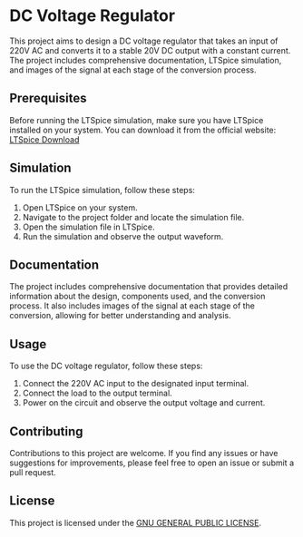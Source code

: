 # DC Voltage Regulator

This project aims to design a DC voltage regulator that takes an input of 220V AC and converts it to a stable 20V DC output with a constant current. The project includes comprehensive documentation, LTSpice simulation, and images of the signal at each stage of the conversion process.

## Prerequisites

Before running the LTSpice simulation, make sure you have LTSpice installed on your system. You can download it from the official website: [LTSpice Download](https://www.analog.com/en/design-center/design-tools-and-calculators/ltspice-simulator.html)

## Simulation

To run the LTSpice simulation, follow these steps:

1. Open LTSpice on your system.
2. Navigate to the project folder and locate the simulation file.
3. Open the simulation file in LTSpice.
4. Run the simulation and observe the output waveform.

## Documentation

The project includes comprehensive documentation that provides detailed information about the design, components used, and the conversion process. It also includes images of the signal at each stage of the conversion, allowing for better understanding and analysis.

## Usage

To use the DC voltage regulator, follow these steps:

1. Connect the 220V AC input to the designated input terminal.
2. Connect the load to the output terminal.
3. Power on the circuit and observe the output voltage and current.

## Contributing

Contributions to this project are welcome. If you find any issues or have suggestions for improvements, please feel free to open an issue or submit a pull request.

## License

This project is licensed under the [GNU GENERAL PUBLIC LICENSE](LICENSE).
